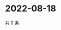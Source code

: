 # 2022-08-18

共 0 条

<!-- BEGIN WEIBO -->
<!-- 最后更新时间 Thu Aug 18 2022 00:01:37 GMT+0800 (China Standard Time) -->

<!-- END WEIBO -->
